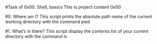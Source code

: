 #Task of 0x00. Shell, basics
This is project content 0x00

#0. Where am I?
This script prints the absolute path name of the current working directory with the command pwd

#1. What’s in there?
This script display the contents list of your current directory with the command ls